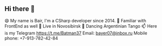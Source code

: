## Hi there 👋
😄 My name is Bair, I'm a CSharp developer since 2014.
🤔 Familiar with FrontEnd as well
🌱 Live in Novosibirsk
👯 Dancing Argentinian Tango
📫 Here is my Telegram https://t.me/Batman37 Email: bayer07@inbox.ru Mobile phone: +7-913-782-42-84
